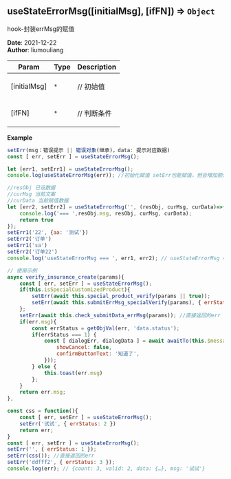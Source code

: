 ## useStateErrorMsg([initialMsg], [ifFN]) ⇒ <code>Object</code>
<p>hook-封装errMsg的赋值</p>

**Date**: 2021-12-22  
**Author**: liumouliang  

| Param | Type | Description |
| --- | --- | --- |
| [initialMsg] | <code>\*</code> | <p>// 初始值</p> |
| [ifFN] | <code>\*</code> | <p>// 判断条件</p> |

**Example**  
```javascript
setErr(msg：错误提示 || 错误对象(继承)，data: 提示对应数据)
const [ err, setErr ] = useStateErrorMsg();

let [err1, setErr1] = useStateErrorMsg();
console.log(useStateErrorMsg(err)); //初始化赋值 setErr也能赋值，但会增加额外操作，如增加有效值

//resObj 已设数据
//curMsg 当前文案
//curData 当前赋值数据
let [err2, setErr2] = useStateErrorMsg('', (resObj, curMsg, curData)=>{
    console.log('=== ',resObj.msg, resObj, curMsg, curData);
    return true
});
setErr1('22', {aa: '测试'})
setErr2('订单')
setErr1('sa')
setErr2('订单22')
console.log('useStateErrorMsg === ', err1, err2); // useStateErrorMsg ===  {count: 2, valid: 1, msg: '22', data: {aa: '测试'}} {count: 2, valid: 2, msg: '订单22'}

// 使用示例
async verify_insurance_create(params){
    const [ err, setErr ] = useStateErrorMsg();
    if(this.isSpecialCustomizedProduct){
        setErr(await this.special_product_verify(params || true));
        setErr(await this.submitErrMsg_specialVerify(params), { errStatus: 1}); //返回的err.msg
    };
    setErr(await this.check_submitData_errMsg(params)); //直接返回的err
    if(err.msg){
        const errStatus = getObjVal(err, 'data.status');
        if(errStatus === 1) {
            const [ dialogErr, dialogData ] = await awaitTo(this.$messagebox.dialog(err.msg, {
                showCancel: false,
                confirmButtonText: '知道了',
            }));
        } else {
            this.toast(err.msg)
        };
    }
    return err.msg;
},

const css = function(){
    const [ err, setErr ] = useStateErrorMsg();
    setErr('试试', { errStatus: 2 })
    return err;
}
const [ err, setErr ] = useStateErrorMsg();
setErr('', { errStatus: 1 });
setErr(css()); //直接返回的err
setErr('ddfff2', { errStatus: 3 });
console.log(err); // {count: 3, valid: 2, data: {…}, msg: '试试'}
```
